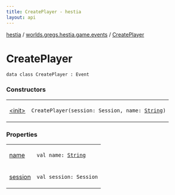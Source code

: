 ```yaml
---
title: CreatePlayer - hestia
layout: api
---
```


<div class='api-docs-breadcrumbs'><a href="../../index.html">hestia</a> / <a href="../index.html">worlds.gregs.hestia.game.events</a> / <a href="./index.html">CreatePlayer</a></div>

# CreatePlayer

<div class="signature"><code><span class="keyword">data</span> <span class="keyword">class </span><span class="identifier">CreatePlayer</span>&nbsp;<span class="symbol">:</span>&nbsp;<span class="identifier">Event</span></code></div>

### Constructors

<table class="api-docs-table">
<tbody>
<tr>
<td markdown="1">

<a href="-init-.html">&lt;init&gt;</a>


</td>
<td markdown="1">
<div class="signature"><code><span class="identifier">CreatePlayer</span><span class="symbol">(</span><span class="parameterName" id="worlds.gregs.hestia.game.events.CreatePlayer$<init>(world.gregs.hestia.core.network.Session, kotlin.String)/session">session</span><span class="symbol">:</span>&nbsp;<span class="identifier">Session</span><span class="symbol">, </span><span class="parameterName" id="worlds.gregs.hestia.game.events.CreatePlayer$<init>(world.gregs.hestia.core.network.Session, kotlin.String)/name">name</span><span class="symbol">:</span>&nbsp;<a href="https://kotlinlang.org/api/latest/jvm/stdlib/kotlin/-string/index.html"><span class="identifier">String</span></a><span class="symbol">)</span></code></div>

</td>
</tr>
</tbody>
</table>

### Properties

<table class="api-docs-table">
<tbody>
<tr>
<td markdown="1">

<a href="name.html">name</a>


</td>
<td markdown="1">
<div class="signature"><code><span class="keyword">val </span><span class="identifier">name</span><span class="symbol">: </span><a href="https://kotlinlang.org/api/latest/jvm/stdlib/kotlin/-string/index.html"><span class="identifier">String</span></a></code></div>

</td>
</tr>
<tr>
<td markdown="1">

<a href="session.html">session</a>


</td>
<td markdown="1">
<div class="signature"><code><span class="keyword">val </span><span class="identifier">session</span><span class="symbol">: </span><span class="identifier">Session</span></code></div>

</td>
</tr>
</tbody>
</table>
